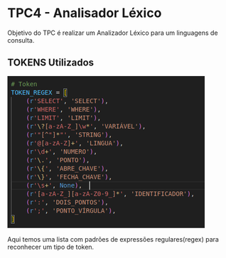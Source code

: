 # TPC4 - Analisador Léxico

Objetivo do TPC é realizar um Analizador Léxico para um linguagens de consulta.

## TOKENS Utilizados

![LISTA DE TOKENS UTILIZADA](https://github.com/rubCoder/PL2025-A93625/blob/main/img/tpc-01.png)

Aqui temos uma lista com padrões de expressões regulares(regex) para reconhecer um tipo de token.
